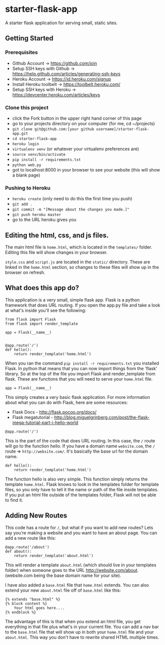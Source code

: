 starter-flask-app
=================

A starter flask application for serving small, static sites.


## Getting Started

### Prerequisites
* Github Account -> https://github.com/join
* Setup SSH keys with Github -> https://help.github.com/articles/generating-ssh-keys
* Heroku Account -> https://id.heroku.com/signup
* Install Heroku toolbelt -> https://toolbelt.heroku.com/
* Setup SSH keys with Heroku -> https://devcenter.heroku.com/articles/keys

### Clone this project
* click the Fork button in the upper right hand corner of this page
* go to your projects directory on your computer (for me, cd ~/projects)
* `git clone git@github.com:[your github username]/starter-flask-app.git`
* `cd starter-flask-app`
* `heroku login`
* `virtualenv venv` (or whatever your virtualenv preferences are)
* `source venv/bin/activate`
* `pip install -r requirements.txt`
* `python web.py`
* got to localhost:8000 in your browser to see your website (this will show a blank page)

### Pushing to Heroku
* `heroku create` (only need to do this the first time you push)
* `git add .`
* `git commit -m "[Message about the changes you made.]"`
* `git push heroku master`
* go to the URL heroku gives you

## Editing the html, css, and js files.

The main html file is `home.html`, which is located in the `templates/` folder. Editing this file will show changes in your browser. 

`style.css` and `script.js` are located in the `static/` directory. These are linked in the `home.html` <head></head> section, so changes to these files will show up in the browser on refresh.

## What does this app do?

This application is a very small, simple flask app. Flask is a python framework that does URL routing. If you open the app.py file and take a look at what's inside you'll see the following:

```
from flask import Flask
from flask import render_template

app = Flask(__name__)


@app.route('/')
def hello():
    return render_template('home.html')
```

When you ran the command `pip install -r requirements.txt` you installed Flask. In python that means that you can now import things from the 'flask' library. So at the top of the file you import Flask and render_template from flask. These are functions that you will need to serve your `home.html` file. 

```
app = Flask(__name__)
```

This simply creates a very basic flask application. For more information about what you can do with Flask, here are some resources:

* Flask Docs - http://flask.pocoo.org/docs/
* Flask megatutorial - http://blog.miguelgrinberg.com/post/the-flask-mega-tutorial-part-i-hello-world

```
@app.route('/')
```

This is the part of the code that does URL routing. In this case, the `/` route will go to the function hello. If you have a domain name `website.com`, the `/` route => `http://website.com/`. It's basically the base url for the domain name.

```
def hello():
    return render_template('home.html')
```
The function hello is also very simple. This function simply returns the template `home.html`. Flask knows to look in the templates folder for template files, so you only have to tell it the name or path of the file inside templates. If you put an html file outside of the templates folder, Flask will not be able to find it.


## Adding New Routes

This code has a route for `/`, but what if you want to add new routes? Lets say you're making a website and you want to have an about page. You can add a new route like this:

```
@app.route('/about')
def about():
    return render_template('about.html')
```

This will render a template `about.html` (which should live in your templates folder) when someone goes to the URL http://website.com/about. (website.com being the base domain name for your site).

I have also added a `base.html` file that `home.html` extends. You can also extend your new `about.html` file off of `base.html` like this:

```
{% extends "base.html" %}
{% block content %}
    Your html goes here....
{% endblock %}
```

The advantage of this is that when you extend an html file, you get everything in that file plus what's in your current file. You can add a nav bar to the `base.html` file that will show up in both your `home.html` file and your `about.html`. This way you don't have to rewrite shared HTML multiple times.
